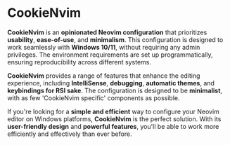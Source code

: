 # CookieNvim

**CookieNvim** is an **opinionated Neovim configuration** that prioritizes **usability**, **ease-of-use**, and
**minimalism**. This configuration is designed to work seamlessly with **Windows 10/11**, without requiring any admin
privileges. The environment requirements are set up programmatically, ensuring reproducibility across different systems.

**CookieNvim** provides a range of features that enhance the editing experience, including **IntelliSense**,
**debugging**, **automatic themes**, and **keybindings for RSI sake**. The configuration is designed to be
**minimalist**, with as few 'CookieNvim specific' components as possible.

If you're looking for a **simple and efficient** way to configure your Neovim editor on Windows platforms,
**CookieNvim** is the perfect solution. With its **user-friendly design** and **powerful features**, you'll be able
to work more efficiently and effectively than ever before.
